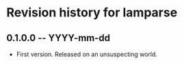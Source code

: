# Revision history for lamparse

## 0.1.0.0 -- YYYY-mm-dd

* First version. Released on an unsuspecting world.
